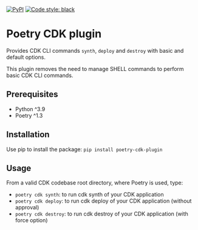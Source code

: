 <p align="left">
<a href="https://pypi.org/project/poetry-cdk-plugin/"><img alt="PyPI" src="https://img.shields.io/pypi/v/black"></a>
<a href="https://github.com/psf/black"><img alt="Code style: black" src="https://img.shields.io/badge/code%20style-black-000000.svg"></a>
</p>

# Poetry CDK plugin

Provides CDK CLI commands ```synth```, ```deploy``` and ```destroy``` with basic and default options.

This plugin removes the need to manage SHELL commands to perform basic CDK CLI commands.

## Prerequisites

- Python ^3.9
- Poetry ^1.3

## Installation

Use pip to install the package: ```pip install poetry-cdk-plugin```

## Usage

From a valid CDK codebase root directory, where Poetry is used, type:
- ```poetry cdk synth```: to run cdk synth of your CDK application
- ```poetry cdk deploy```: to run cdk deploy of your CDK application (without approval)
- ```poetry cdk destroy```: to run cdk destroy of your CDK application (with force option)
